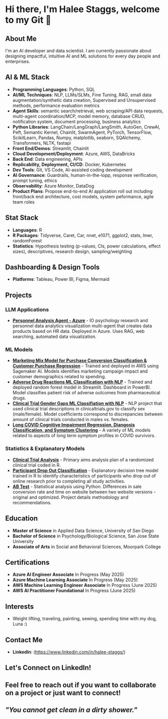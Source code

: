 # Hi there, I'm Halee Staggs, welcome to my Git 👋

## About Me
I'm an AI developer and data scientist. I am currently passionate about designing impactful, intuitive AI and ML solutions for every day people and enterprises.

## AI & ML Stack
- **Programming Languages**: Python, SQL
- **AI/ML Techniques**: NLP, LLMs/SLMs, Fine Tuning, RAG, small data augmentation/synthetic data creation, Supervised and Unsupervised methods, performance evaluation metrics
- **Agent Skills**: semantic search/retrieval, web scraping/API data requests, multi-agent coordination/MCP, model memory, database CRUD, notification system, document processing, business analytics 
- **Python Libraries**: LangChain/LangGraph/LangSmith, AutoGen, CrewAI, Peft, Semantic Kernel, Chainlit, SwarmAgent, PyTorch, TensorFlow, ScikitLearn, Pandas, Numpy, matplotlib, seaborn, SQAlchemy, Transformers, NLTK, fastapi 
- **Front End/Demos**: Streamlit, Chainlit
- **Cloud Development/Deployment**: Azure, AWS, DataBricks
- **Back End**: Data engineering, APIs
- **Replicability, Deployment, CI/CD**: Docker, Kubernetes
- **Dev Tools**: Git, VS Code, AI-assisted coding development
- **AI Governance**: Guardrails, human-in-the-lopp, response verification, prompt tuning, ethics
- **Observability**: Azure Monitor, DataDog
- **Product Plans**: Propose end-to-end AI application roll out including front/back end architecture, cost models, system peformance, agile team roles

## Stat Stack
- **Languages**: R
- **R Packages**: Tidyverse, Caret, Car, nnet, e1071, ggplot2, stats, lmer, randomForest  
- **Statistics**: Hypothesis testing (p-values, CIs, power calculations, effect sizes), descriptives, research design, sampling/weighting

## Dashboarding & Design Tools
- **Platforms**: Tableau, Power BI, Figma, Mermaid

## Projects

### LLM Applications
- [**Personnel Analysis Agent - Azure**](https://github.com/HNStaggs/Research-Chat-RAG) - IO psychology research and personnel data analytics visualization multi-agent that creates data products based on HR data. Deployed in Azure. Uses RAG, web searching, automated data visualization.

### ML Models
- [**Marketing Mix Model for Purchase Conversion Classification & Customer Purchase Regression**](https://github.com/HNStaggs/conversion-marketing-engagement) - Trained and deployed in AWS using Sagemaker AI. Models identifies marketing campaign impact and customer demographics related to spending. 
- [**Adverse Drug Reactions ML Classification with NLP**](https://github.com/teamlunarlanding/Pharma-Drug-Surveillance) - Trained and deployed random forest model in Streamlit. Dashboard in PowerBI. Model classifies patient risk of adverse outcomes from pharmaceutical drugs.
- [**Clinical Trial Gender Gaps ML Classifiation with NLP**](https://github.com/HNStaggs/Clinical-Trial-Gender-Gaps) - NLP project that used clinical trial descriptions in clinicaltrials.gov to classify sex (male/female). Model coefficients correspond to discrepancies between amount of clinical trials conducted in males vs. females.
- [**Long COVID Cognitive Impairment Regression, Diangosis Classification, and Symptom Clustering**](https://github.com/HNStaggs/long-COVID-ml) - A variety of ML models related to aspects of long term symptom profiles in COVID survivors.

### Statistics & Explanatory Models
- [**Clinical Trial Analysis**](https://github.com/HNStaggs/rct-statistics) - Primary aims analysis plan of a randomized clinical trial coded in R.   
- [**Participant Drop Out Classification**](https://github.com/HNStaggs/participant-dropout-classification) - Explanatory decision tree model trained in R to identify characteristics of participants who drop out of online research prior to completing all study activities.
- [**AB Test**](https://github.com/HNStaggs/AB-Test-Case) - Statistical analysis using Python. Differences in sale conversion rate and time on website between two website versions - original and optimized. Project details methodology and recommendations.  

## Education
- **Master of Science** in Applied Data Science, University of San Diego
- **Bachelor of Science** in Psychology/Biological Science, San Jose State University
- **Associate of Arts** in Social and Behavioral Sciences, Moorpark College

## Certifications
- **Azure AI Engineer Associate** In Progress (May 2025)
- **Azure Machine Learning Associate** In Progress (May 2025)
- **AWS Machine Learning Engineer Associate** In Progress (June 2025)
- **AWS AI Practitioner Foundational** In Progress (June 2025)

## Interests
- Weight lifting, traveling, painting, sewing, spending time with my dog, Luna :)

## Contact Me
- **LinkedIn**: (https://www.linkedin.com/in/halee-staggs/)

## Let's Connect on LinkedIn!
Feel free to reach out if you want to collaborate on a project or just want to connect!
---

## *"You cannot get clean in a dirty shower."* 
